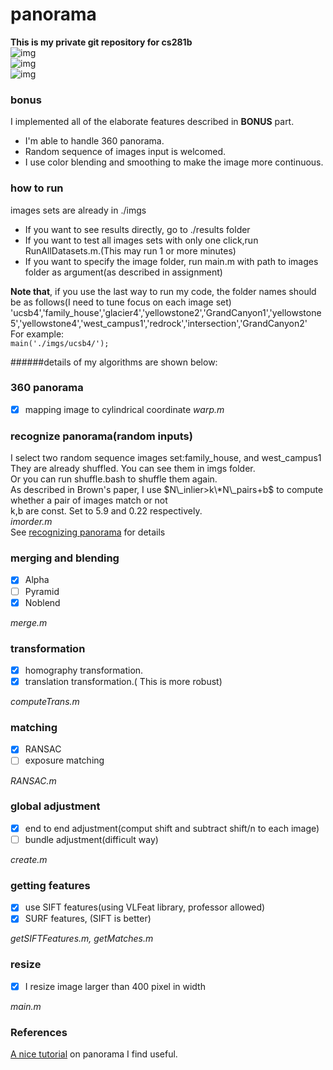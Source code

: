 # panorama  
**This is my private git repository for cs281b**  
![img](https://github.com/yihui-he/panorama/blob/master/results/intersection.jpg)  
![img](https://github.com/yihui-he/panorama/blob/master/results/GrandCanyon2.jpg)  
![img](https://github.com/yihui-he/panorama/blob/master/results/redrock.jpg)  
### bonus  
I implemented all of the elaborate features described in **BONUS** part.  
- I'm able to handle 360 panorama.
- Random sequence of images input is welcomed.
- I use color blending and smoothing to make the image more continuous.  

### how to run  
images sets are already in ./imgs  
- If you want to see results directly, go to ./results folder
- If you want to test all images sets with only one click,run RunAllDatasets.m.(This may run 1 or more minutes)  
- If you want to specify the image folder, run main.m with path to images folder as argument(as described in assignment)  

**Note that**, if you use the last way to run my code, the folder names should be as follows(I need to tune focus on each image set)  
'ucsb4','family_house','glacier4','yellowstone2','GrandCanyon1','yellowstone5','yellowstone4','west_campus1','redrock','intersection','GrandCanyon2'  
For example:  
`main('./imgs/ucsb4/');`

######details of my algorithms are shown below:  

### 360 panorama
- [x] mapping image to cylindrical coordinate
*warp.m*  

### recognize panorama(random inputs)
I select two random sequence images set:family\_house, and west\_campus1  
They are already shuffled. You can see them in imgs folder.  
Or you can run shuffle.bash to shuffle them again.  
As described in Brown's paper, I use $N\_inlier>k\*N\_pairs+b$ to compute whether a pair of images match or not  
k,b are const. Set to 5.9 and 0.22 respectively.  
*imorder.m*  
See [recognizing panorama](https://github.com/yihui-he/panorama/blob/master/resource/recognizing_panorama.pdf) for details

### merging and blending  
- [x] Alpha  
- [ ] Pyramid  
- [x] Noblend

*merge.m*  

### transformation
- [x] homography transformation.
- [x] translation transformation.( This is more robust)

*computeTrans.m*  

### matching
- [x] RANSAC
- [ ] exposure matching  

*RANSAC.m*  

### global adjustment
- [x] end to end adjustment(comput shift and subtract shift/n to each image)  
- [ ] bundle adjustment(difficult way)  

*create.m*  

### getting features
- [x] use SIFT features(using VLFeat library, professor allowed)  
- [x] SURF features, (SIFT is better)  

*getSIFTFeatures.m, getMatches.m*  
  
### resize  
- [x] I resize image larger than 400 pixel in width  
  
*main.m*  
  
### References  
[A nice tutorial](https://github.com/yihui-he/panorama/blob/master/resource/stitching%20tutorial.pdf) on panorama I find useful.  

